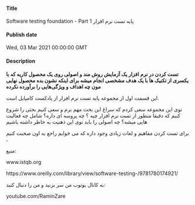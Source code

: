 #### Title
Software testing foundation - Part 1 پایه تست نرم افزار
#### Publish date
Wed, 03 Mar 2021 00:00:00 GMT
#### Description
<p><strong>تست کردن در نرم افزار یک آزمایش روش مند و اصولی روی یک محصول کاریه که با یکسری از تکنیک ها با یک هدف مشخصی انجام میشه برای اینکه نشون بده محصول نهایی مون چه اهداف و ویژگی‌هایی را برآورده نکرده</strong></p>
<p>این قسمت اول از مجموعه پایه تست نرم افزار از پادکست کامپایل است.&nbsp;</p>
<p>توی این مجموعه سعی کردم که سراغ این بحث مهم برم و سعی کنیم بحثی را شروع کنیم که دقیقا منظور از تست نرم افزار چیه ؟ چه پروسه ای داره؟ شامل چه فعالیت هایی میشه؟ چه اصولی را باید توی این ذهنیت به خاطر داشته باشیم</p>
<p>برای تست کردن مفاهیم و لغات زیادی وجود داره که می خوایم راجع به اون صحبت کنیم <strong>.</strong></p>
<p>منبع:</p>
<p>www.istqb.org</p>
<p>https://www.oreilly.com/library/view/software-testing-/9781780174921/</p>
<p>به کانال یوتوب من سر بزنید و من را دنبال کنید:</p>
<p>youtube.com/RaminZare</p>

